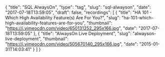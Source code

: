 {
  "title": "SQL AlwaysOn",
  "type": "tag",
  "slug": "sql-alwayson",
  "date": "2017-07-18T13:59:05",
  "draft": false,
  "recordings": [
    {
      "title": "HA 101 - Which High Availability Feature(s) Are For You?",
      "slug": "ha-101-which-high-availability-features-are-for-you",
      "thumbnail": "https://i.vimeocdn.com/video/650131252_295x166.jpg",
      "date": "2017-07-18T13:59:05"
    },
    {
      "title": "AlwaysOn Live Deployment",
      "slug": "alwayson-live-deployment",
      "thumbnail": "https://i.vimeocdn.com/video/505670140_295x166.jpg",
      "date": "2015-01-31T14:03:41"
    }
  ]
}